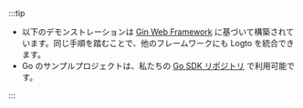 :::tip

- 以下のデモンストレーションは [Gin Web Framework](https://gin-gonic.com) に基づいて構築されています。同じ手順を踏むことで、他のフレームワークにも Logto を統合できます。
- Go のサンプルプロジェクトは、私たちの [Go SDK リポジトリ](https://github.com/logto-io/go/tree/master/gin-sample) で利用可能です。

:::
